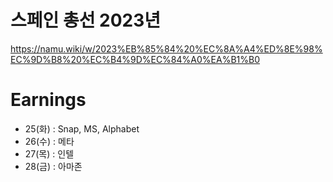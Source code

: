 # 스페인 총선 2023년 

https://namu.wiki/w/2023%EB%85%84%20%EC%8A%A4%ED%8E%98%EC%9D%B8%20%EC%B4%9D%EC%84%A0%EA%B1%B0


# Earnings 

- 25(화) : Snap, MS, Alphabet
- 26(수) : 메타
- 27(목) : 인텔
- 28(금) : 아마존
